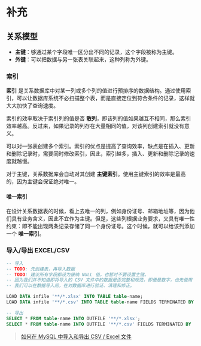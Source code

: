 # 补充

## 关系模型

- **主键**：够通过某个字段唯一区分出不同的记录，这个字段被称为主键。
- **外键**：可以把数据与另一张表关联起来，这种列称为外键。

### 索引

**索引** 是关系数据库中对某一列或多个列的值进行预排序的数据结构。通过使用索引，可以让数据库系统不必扫描整个表，而是直接定位到符合条件的记录，这样就大大加快了查询速度。

索引的效率取决于索引列的值是否 **散列**，即该列的值如果越互不相同，那么索引效率越高。反过来，如果记录的列存在大量相同的值，对该列创建索引就没有意义。

可以对一张表创建多个索引。索引的优点是提高了查询效率，缺点是在插入、更新和删除记录时，需要同时修改索引，因此，索引越多，插入、更新和删除记录的速度就越慢。

对于主键，关系数据库会自动对其创建 **主键索引**。使用主键索引的效率是最高的，因为主键会保证绝对唯一。

#### 唯一索引

在设计关系数据表的时候，看上去唯一的列，例如身份证号、邮箱地址等，因为他们具有业务含义，因此不宜作为主键。但是，这些列根据业务要求，又具有唯一性约束：即不能出现两条记录存储了同一个身份证号。这个时候，就可以给该列添加一个 **唯一索引**。

### 导入/导出 EXCEL/CSV

```sql
-- 导入
-- TODO: 先创建表，再导入数据
-- TODO: 建议所有字段都设为接纳 NULL 值，也暂时不要设置主键。
-- 因为我们并不知道即将导入的 CSV 文件中的数据是否完整和规范，即便是数字，也先使用 VARCHAR 字段，以防止文件中的数据格式不正确导致的奇怪错误。
-- 我们可以在数据导入后，在对数据库进行验证、清理和修正。

LOAD DATA infile '**/*.xlsx' INTO TABLE table-name;
LOAD DATA infile '**/*.csv' INTO TABLE table-name FIELDS TERMINATED BY ',' ENCLOSED BY '"';

-- 导出
SELECT * FROM table-name INTO OUTFILE '**/*.xlsx';
SELECT * FROM table-name INTO OUTFILE '**/*.csv' FIELDS TERMINATED BY ',';
```

> [如何在 MySQL 中导入和导出 CSV / Excel 文件](https://zhuanlan.zhihu.com/p/444937414)
